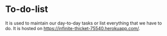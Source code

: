# To-do-list
It is used to maintain our day-to-day tasks or list everything that we have to do. 
It is hosted on https://infinite-thicket-75540.herokuapp.com/.
